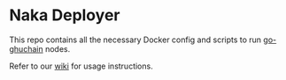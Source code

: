 # Naka Deployer
This repo contains all the necessary Docker config and scripts to run [go-ghuchain](https://github.com/ghuchain/go-chuchain) nodes.

Refer to our [wiki](https://github.com/ghuchain/wiki/wiki) for usage instructions.

